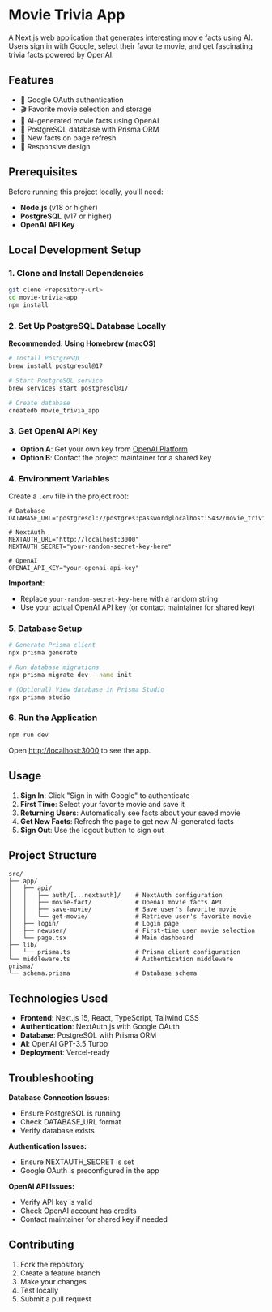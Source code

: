 # Movie Trivia App

A Next.js web application that generates interesting movie facts using AI. Users sign in with Google, select their favorite movie, and get fascinating trivia facts powered by OpenAI.

## Features

- 🔐 Google OAuth authentication
- 🎬 Favorite movie selection and storage
- 🤖 AI-generated movie facts using OpenAI
- 💾 PostgreSQL database with Prisma ORM
- 🔄 New facts on page refresh
- 📱 Responsive design

## Prerequisites

Before running this project locally, you'll need:

- **Node.js** (v18 or higher)
- **PostgreSQL** (v17 or higher)
- **OpenAI API Key**

## Local Development Setup

### 1. Clone and Install Dependencies

```bash
git clone <repository-url>
cd movie-trivia-app
npm install
```

### 2. Set Up PostgreSQL Database Locally

**Recommended: Using Homebrew (macOS)**

```bash
# Install PostgreSQL
brew install postgresql@17

# Start PostgreSQL service
brew services start postgresql@17

# Create database
createdb movie_trivia_app
```

### 3. Get OpenAI API Key

- **Option A**: Get your own key from [OpenAI Platform](https://platform.openai.com/api-keys)
- **Option B**: Contact the project maintainer for a shared key

### 4. Environment Variables

Create a `.env` file in the project root:

```env
# Database
DATABASE_URL="postgresql://postgres:password@localhost:5432/movie_trivia_app"

# NextAuth
NEXTAUTH_URL="http://localhost:3000"
NEXTAUTH_SECRET="your-random-secret-key-here"

# OpenAI
OPENAI_API_KEY="your-openai-api-key"
```

**Important**:

- Replace `your-random-secret-key-here` with a random string
- Use your actual OpenAI API key (or contact maintainer for shared key)

### 5. Database Setup

```bash
# Generate Prisma client
npx prisma generate

# Run database migrations
npx prisma migrate dev --name init

# (Optional) View database in Prisma Studio
npx prisma studio
```

### 6. Run the Application

```bash
npm run dev
```

Open [http://localhost:3000](http://localhost:3000) to see the app.

## Usage

1. **Sign In**: Click "Sign in with Google" to authenticate
2. **First Time**: Select your favorite movie and save it
3. **Returning Users**: Automatically see facts about your saved movie
4. **Get New Facts**: Refresh the page to get new AI-generated facts
5. **Sign Out**: Use the logout button to sign out

## Project Structure

```
src/
├── app/
│   ├── api/
│   │   ├── auth/[...nextauth]/    # NextAuth configuration
│   │   ├── movie-fact/            # OpenAI movie facts API
│   │   ├── save-movie/            # Save user's favorite movie
│   │   └── get-movie/             # Retrieve user's favorite movie
│   ├── login/                     # Login page
│   ├── newuser/                   # First-time user movie selection
│   └── page.tsx                   # Main dashboard
├── lib/
│   └── prisma.ts                  # Prisma client configuration
└── middleware.ts                  # Authentication middleware
prisma/
└── schema.prisma                  # Database schema
```

## Technologies Used

- **Frontend**: Next.js 15, React, TypeScript, Tailwind CSS
- **Authentication**: NextAuth.js with Google OAuth
- **Database**: PostgreSQL with Prisma ORM
- **AI**: OpenAI GPT-3.5 Turbo
- **Deployment**: Vercel-ready

## Troubleshooting

**Database Connection Issues:**

- Ensure PostgreSQL is running
- Check DATABASE_URL format
- Verify database exists

**Authentication Issues:**

- Ensure NEXTAUTH_SECRET is set
- Google OAuth is preconfigured in the app

**OpenAI API Issues:**

- Verify API key is valid
- Check OpenAI account has credits
- Contact maintainer for shared key if needed

## Contributing

1. Fork the repository
2. Create a feature branch
3. Make your changes
4. Test locally
5. Submit a pull request
